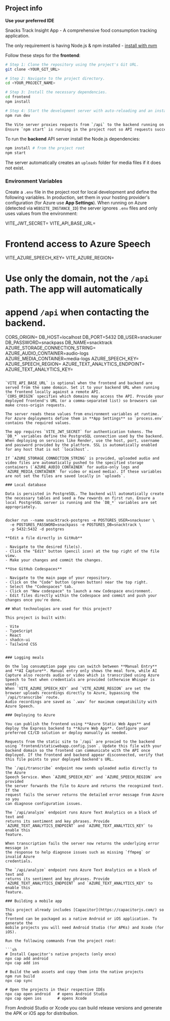 

## Project info

**Use your preferred IDE**

Snacks Track Insight App - A comprehensive food consumption tracking application.

The only requirement is having Node.js & npm installed - [install with nvm](https://github.com/nvm-sh/nvm#installing-and-updating)

Follow these steps for the **frontend**:

```sh
# Step 1: Clone the repository using the project's Git URL.
git clone <YOUR_GIT_URL>

# Step 2: Navigate to the project directory.
cd <YOUR_PROJECT_NAME>

# Step 3: Install the necessary dependencies.
cd frontend
npm install

# Step 4: Start the development server with auto-reloading and an instant preview.
npm run dev

The Vite server proxies requests from `/api` to the backend running on port `4000`.
Ensure `npm start` is running in the project root so API requests succeed during development.
```

To run the **backend** API server install the Node.js dependencies:

```sh
npm install # from the project root
npm start
```

The server automatically creates an `uploads` folder for media files if it does not exist.

### Environment Variables

Create a `.env` file in the project root for local development and define the following variables. In production, set them in your hosting provider's configuration (for Azure use **App Settings**). When running on Azure (detected via `WEBSITE_INSTANCE_ID`) the server ignores `.env` files and only uses values from the environment:

VITE_JWT_SECRET=<your secret key>
VITE_API_BASE_URL=<deployed backend URL>
# Frontend access to Azure Speech
VITE_AZURE_SPEECH_KEY=<your speech key>
VITE_AZURE_REGION=<your speech region>
# Use only the domain, not the `/api` path. The app will automatically
# append `/api` when contacting the backend.
CORS_ORIGIN=<allowed domains>
DB_HOST=localhost
DB_PORT=5432
DB_USER=snackuser
DB_PASSWORD=snackpass
DB_NAME=snacktrack
AZURE_STORAGE_CONNECTION_STRING=<your connection string>
AZURE_AUDIO_CONTAINER=audio-logs
AZURE_MEDIA_CONTAINER=media-logs
AZURE_SPEECH_KEY=<your speech key>
AZURE_SPEECH_REGION=<your speech region>
AZURE_TEXT_ANALYTICS_ENDPOINT=<your text analytics endpoint>
AZURE_TEXT_ANALYTICS_KEY=<your text analytics api key>
```

`VITE_API_BASE_URL` is optional when the frontend and backend are served from the same domain. Set it to your backend URL when running the frontend locally against a remote API.
`CORS_ORIGIN` specifies which domains may access the API. Provide your deployed frontend's URL (or a comma-separated list) so browsers can make cross-origin requests.

The server reads these values from environment variables at runtime. For Azure deployments define them in **App Settings** so `process.env` contains the required values.

The app requires `VITE_JWT_SECRET` for authentication tokens. The `DB_*` variables define the PostgreSQL connection used by the backend. When deploying on services like Render, use the host, port, username and password provided by the platform. SSL is automatically enabled for any host that is not `localhost`.

If `AZURE_STORAGE_CONNECTION_STRING` is provided, uploaded audio and video files are automatically pushed to the specified storage containers (`AZURE_AUDIO_CONTAINER` for audio-only logs and `AZURE_MEDIA_CONTAINER` for video or mixed media). If these variables are not set the files are saved locally in `uploads`.

### Local database

Data is persisted in PostgreSQL. The backend will automatically create the necessary tables and seed a few rewards on first run. Ensure a local PostgreSQL server is running and the `DB_*` variables are set appropriately.


docker run --name snacktrack-postgres -e POSTGRES_USER=snackuser \
  -e POSTGRES_PASSWORD=snackpass -e POSTGRES_DB=snacktrack \
  -p 5432:5432 -d postgres

**Edit a file directly in GitHub**

- Navigate to the desired file(s).
- Click the "Edit" button (pencil icon) at the top right of the file view.
- Make your changes and commit the changes.

**Use GitHub Codespaces**

- Navigate to the main page of your repository.
- Click on the "Code" button (green button) near the top right.
- Select the "Codespaces" tab.
- Click on "New codespace" to launch a new Codespace environment.
- Edit files directly within the Codespace and commit and push your changes once you're done.

## What technologies are used for this project?

This project is built with:

- Vite
- TypeScript
- React
- shadcn-ui
- Tailwind CSS


### Logging meals

On the log consumption page you can switch between **Manual Entry** and **AI Capture**. Manual entry only shows the meal form, while AI Capture also records audio or video which is transcribed using Azure Speech to Text when credentials are provided (otherwise Whisper is used).
When `VITE_AZURE_SPEECH_KEY` and `VITE_AZURE_REGION` are set the browser uploads recordings directly to Azure, bypassing the `/api/transcribe` route.
Audio recordings are saved as `.wav` for maximum compatibility with Azure Speech.

### Deploying to Azure

You can publish the frontend using **Azure Static Web Apps** and deploy the Express backend to **Azure Web App**. Configure your preferred CI/CD solution or deploy manually as needed.

Requests from the static site to `/api` are proxied to the backend using `frontend/staticwebapp.config.json`. Update this file with your backend domain so the frontend can communicate with the API once deployed. If the frontend and backend appear disconnected, verify that this file points to your deployed backend's URL.

The `/api/transcribe` endpoint now sends uploaded audio directly to the Azure
Speech Service. When `AZURE_SPEECH_KEY` and `AZURE_SPEECH_REGION` are provided
the server forwards the file to Azure and returns the recognized text. If the
request fails the server returns the detailed error message from Azure so you
can diagnose configuration issues.

The `/api/analyze` endpoint runs Azure Text Analytics on a block of text and
returns its sentiment and key phrases. Provide
`AZURE_TEXT_ANALYTICS_ENDPOINT` and `AZURE_TEXT_ANALYTICS_KEY` to enable this
feature.

When transcription fails the server now returns the underlying error message in
the response to help diagnose issues such as missing `ffmpeg` or invalid Azure
credentials.

The `/api/analyze` endpoint runs Azure Text Analytics on a block of text and
returns its sentiment and key phrases. Provide
`AZURE_TEXT_ANALYTICS_ENDPOINT` and `AZURE_TEXT_ANALYTICS_KEY` to enable this
feature.

### Building a mobile app

This project already includes [Capacitor](https://capacitorjs.com/) so the
frontend can be packaged as a native Android or iOS application. To generate the
mobile projects you will need Android Studio (for APKs) and Xcode (for iOS).

Run the following commands from the project root:

```sh
# Install Capacitor's native projects (only once)
npx cap add android
npx cap add ios

# Build the web assets and copy them into the native projects
npm run build
npx cap sync

# Open the projects in their respective IDEs
npx cap open android   # opens Android Studio
npx cap open ios       # opens Xcode
```

From Android Studio or Xcode you can build release versions and generate the APK
or iOS app for distribution.
